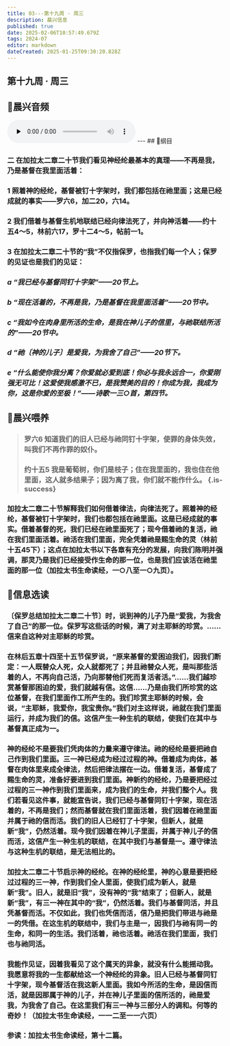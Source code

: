 ```yaml
---
title: 03---第十九周 · 周三
description: 晨兴信息
published: true
date: 2025-02-06T10:57:49.679Z
tags: 2024-07
editor: markdown
dateCreated: 2025-01-25T09:30:20.828Z
---
```


## 第十九周 · 周三

## 🎵晨兴音频
<audio id="audio" controls="" preload="none">
      <source id="mp3" src="/2024-07/week19/week19day3.mp3">
</audio>
---
## 📖纲目

### 二	在加拉太二章二十节我们看见神经纶最基本的真理——不再是我，乃是基督在我里面活着：

### 1	照着神的经纶，基督被钉十字架时，我们都包括在祂里面；这是已经成就的事实——罗六6，加二20，六14。

### 2	我们借着与基督生机地联结已经向律法死了，并向神活着——约十五4～5，林前六17，罗十二4～5，帖前一1。

### 3	在加拉太二章二十节的“我”不仅指保罗，也指我们每一个人；保罗的见证也是我们的见证：

### *a	“我已经与基督同钉十字架”——20节上。*

### *b	“现在活着的，不再是我，乃是基督在我里面活着”——20节中。*

### *c	“我如今在肉身里所活的生命，是我在神儿子的信里，与祂联结所活的”——20节中。*

### *d	“祂〔神的儿子〕是爱我，为我舍了自己”——20节下。*

### *e	“什么能使你我分离？你爱就必爱到底！你必与我永远合一，你爱刚强无可比！这爱使我感激不已，是我赞美的目的！你成为我，我成为你，这是你爱的至极！”——诗歌一三○首，第四节。*

## 📖晨兴喂养

>### **罗六6**    **知道我们的旧人已经与祂同钉十字架，使罪的身体失效，叫我们不再作罪的奴仆。**
>
>### **约十五5**    **我是葡萄树，你们是枝子；住在我里面的，我也住在他里面，这人就多结果子；因为离了我，你们就不能作什么。** {.is-success}

### 加拉太二章二十节解释我们如何借着律法，向律法死了。照着神的经纶，基督被钉十字架时，我们也都包括在祂里面。这是已经成就的事实。借着基督的死，我们已经在祂里面死了；现今借着祂的复活，祂在我们里面活着。祂活在我们里面，完全凭着祂是赐生命的灵（林前十五45下）；这点在加拉太书以下各章有充分的发展，向我们陈明并强调，那灵乃是我们已经接受作生命的那一位，也是我们应该活在祂里面的那一位（加拉太书生命读经，一○八至一○九页）。

## 📖信息选读

### 〔保罗总结加拉太二章二十节〕时，说到神的儿子乃是“爱我，为我舍了自己”的那一位。保罗写这些话的时候，满了对主耶稣的珍赏。……信来自这种对主耶稣的珍赏。

### 在林后五章十四至十五节保罗说，“原来基督的爱困迫我们，因我们断定：一人既替众人死，众人就都死了；并且祂替众人死，是叫那些活着的人，不再向自己活，乃向那替他们死而复活者活。”……我们越珍赏基督那困迫的爱，我们就越有信。这信……乃是由我们所珍赏的这位基督，在我们里面作工所产生的。我们珍赏主耶稣的时候，会说，“主耶稣，我爱你，我宝贵你。”我们对主这样说，祂就在我们里面运行，并成为我们的信。这信产生一种生机的联结，使我们在其中与基督真正成为一。

### 神的经纶不是要我们凭肉体的力量来遵守律法。祂的经纶是要把祂自己作到我们里面。三一神已经成为经过过程的神。借着成为肉体，基督在肉体里来成全律法，然后把律法摆在一边。借着复活，基督成了赐生命的灵，准备好要进到我们里面。神新约的经纶，乃是要把经过过程的三一神作到我们里面来，成为我们的生命，并我们整个人。我们若看见这件事，就能宣告说，我们已经与基督同钉十字架，现在活着的，不再是我们；然而基督就在我们里面活着，我们因着在祂里面并属于祂的信而活。我们的旧人已经钉了十字架，但新人，就是新“我”，仍然活着。现今我们因着在神儿子里面，并属于神儿子的信而活，这信产生一种生机的联结，在其中我们与基督是一。遵守律法与这种生机的联结，是无法相比的。

### 加拉太二章二十节启示神的经纶。在神的经纶里，神的心意是要把经过过程的三一神，作到我们全人里面，使我们成为新人，就是新“我”。旧人，就是旧“我”，没有神的“我”结束了；但新人，就是新“我”，有三一神在其中的“我”，仍然活着。我们与基督同活，并且凭基督而活。不仅如此，我们也凭信而活，信乃是把我们带进与祂是一的凭借。在这生机的联结中，我们与主是一，因我们与祂有同一的生命，和同一的生活。我们活着，祂也活着。祂活在我们里面，我们也与祂同活。

### 我能作见证，因着我看见了这个属天的异象，就没有什么能摇动我。我愿意将我的一生都献给这一个神经纶的异象。旧人已经与基督同钉十字架，现今基督活在我这新人里面。我如今所活的生命，是因信而活，就是因那属于神的儿子，并在神儿子里面的信所活的，祂是爱我，为我舍了自己。在这里我们有三一神与三部分人的调和。何等的奇妙！（加拉太书生命读经，一一二至一一六页）

### 参读：加拉太书生命读经，第十二篇。

<!-- Google tag (gtag.js) -->
<script async src="https://www.googletagmanager.com/gtag/js?id=G-1P8709Z16T"></script>
<script>
  window.dataLayer = window.dataLayer || [];
  function gtag(){dataLayer.push(arguments);}
  gtag('js', new Date());

  gtag('config', 'G-1P8709Z16T');
</script>